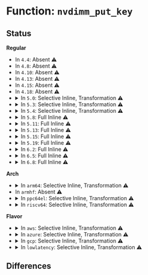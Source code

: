 # Function: <code>nvdimm_put_key</code>

## Status
<b>Regular</b>
<ul>
<li>
In <code>4.4</code>: Absent ⚠️
</li>
<li>
In <code>4.8</code>: Absent ⚠️
</li>
<li>
In <code>4.10</code>: Absent ⚠️
</li>
<li>
In <code>4.13</code>: Absent ⚠️
</li>
<li>
In <code>4.15</code>: Absent ⚠️
</li>
<li>
In <code>4.18</code>: Absent ⚠️
</li>
<li>
<details>
<summary>In <code>5.0</code>: Selective Inline, Transformation ⚠️</summary>

**Collision:** Unique Static

**Inline:** Selective

**Transformation:** True

**Instances:**

```
In drivers/nvdimm/security.c (ffffffff81704788)
Location: drivers/nvdimm/security.c:34
Inline: True
Inline callers:
  - drivers/nvdimm/security.c:nvdimm_security_overwrite
  - drivers/nvdimm/security.c:nvdimm_security_erase
  - drivers/nvdimm/security.c:nvdimm_security_update
  - drivers/nvdimm/security.c:nvdimm_security_update
  - drivers/nvdimm/security.c:nvdimm_security_update
  - drivers/nvdimm/security.c:nvdimm_security_disable
  - drivers/nvdimm/security.c:nvdimm_security_unlock
  - drivers/nvdimm/security.c:nvdimm_security_unlock
Direct callers:
  - drivers/nvdimm/security.c:nvdimm_security_overwrite
  - drivers/nvdimm/security.c:nvdimm_security_erase
  - drivers/nvdimm/security.c:nvdimm_security_update
  - drivers/nvdimm/security.c:nvdimm_security_update
  - drivers/nvdimm/security.c:nvdimm_security_update
  - drivers/nvdimm/security.c:nvdimm_security_disable
  - drivers/nvdimm/security.c:nvdimm_security_unlock
  - drivers/nvdimm/security.c:nvdimm_security_unlock
```
**Symbols:**

```
ffffffff81703e30-ffffffff81703e51: nvdimm_put_key.part.2 (STB_LOCAL)
```
</details>
</li>
<li>
<details>
<summary>In <code>5.3</code>: Selective Inline, Transformation ⚠️</summary>

**Collision:** Unique Static

**Inline:** Selective

**Transformation:** True

**Instances:**

```
In drivers/nvdimm/security.c (ffffffff8173e57a)
Location: drivers/nvdimm/security.c:36
Inline: True
Inline callers:
  - drivers/nvdimm/security.c:nvdimm_security_overwrite
  - drivers/nvdimm/security.c:nvdimm_security_erase
  - drivers/nvdimm/security.c:nvdimm_security_update
  - drivers/nvdimm/security.c:nvdimm_security_update
  - drivers/nvdimm/security.c:nvdimm_security_update
  - drivers/nvdimm/security.c:nvdimm_security_disable
  - drivers/nvdimm/security.c:nvdimm_security_unlock
  - drivers/nvdimm/security.c:nvdimm_security_unlock
  - drivers/nvdimm/security.c:nvdimm_security_unlock
Direct callers:
  - drivers/nvdimm/security.c:nvdimm_security_overwrite
  - drivers/nvdimm/security.c:nvdimm_security_erase
  - drivers/nvdimm/security.c:nvdimm_security_update
  - drivers/nvdimm/security.c:nvdimm_security_update
  - drivers/nvdimm/security.c:nvdimm_security_update
  - drivers/nvdimm/security.c:nvdimm_security_disable
  - drivers/nvdimm/security.c:nvdimm_security_unlock
  - drivers/nvdimm/security.c:nvdimm_security_unlock
  - drivers/nvdimm/security.c:nvdimm_security_unlock
```
**Symbols:**

```
ffffffff8173dab0-ffffffff8173dad3: nvdimm_put_key.part.0 (STB_LOCAL)
```
</details>
</li>
<li>
<details>
<summary>In <code>5.4</code>: Selective Inline, Transformation ⚠️</summary>

**Collision:** Unique Static

**Inline:** Selective

**Transformation:** True

**Instances:**

```
In drivers/nvdimm/security.c (ffffffff81762209)
Location: drivers/nvdimm/security.c:36
Inline: True
Inline callers:
  - drivers/nvdimm/security.c:nvdimm_security_store
  - drivers/nvdimm/security.c:nvdimm_security_store
  - drivers/nvdimm/security.c:nvdimm_security_store
  - drivers/nvdimm/security.c:nvdimm_security_store
  - drivers/nvdimm/security.c:nvdimm_security_store
  - drivers/nvdimm/security.c:nvdimm_security_store
  - drivers/nvdimm/security.c:nvdimm_security_unlock
  - drivers/nvdimm/security.c:nvdimm_security_unlock
  - drivers/nvdimm/security.c:nvdimm_security_unlock
Direct callers:
  - drivers/nvdimm/security.c:nvdimm_security_store
  - drivers/nvdimm/security.c:nvdimm_security_store
  - drivers/nvdimm/security.c:nvdimm_security_store
  - drivers/nvdimm/security.c:nvdimm_security_store
  - drivers/nvdimm/security.c:nvdimm_security_store
  - drivers/nvdimm/security.c:nvdimm_security_store
  - drivers/nvdimm/security.c:nvdimm_security_unlock
  - drivers/nvdimm/security.c:nvdimm_security_unlock
  - drivers/nvdimm/security.c:nvdimm_security_unlock
```
**Symbols:**

```
ffffffff81761930-ffffffff81761953: nvdimm_put_key.part.0 (STB_LOCAL)
```
</details>
</li>
<li>
<details>
<summary>In <code>5.8</code>: Full Inline ⚠️</summary>

**Collision:** Unique Static

**Inline:** Full

**Transformation:** False

**Instances:**

```
In drivers/nvdimm/security.c (ffffffff8182174f)
Location: drivers/nvdimm/security.c:36
Inline: True
Inline callers:
  - drivers/nvdimm/security.c:security_overwrite
  - drivers/nvdimm/security.c:security_overwrite
  - drivers/nvdimm/security.c:security_erase
  - drivers/nvdimm/security.c:security_erase
  - drivers/nvdimm/security.c:security_update
  - drivers/nvdimm/security.c:security_update
  - drivers/nvdimm/security.c:security_update
  - drivers/nvdimm/security.c:security_update
  - drivers/nvdimm/security.c:security_update
  - drivers/nvdimm/security.c:security_update
  - drivers/nvdimm/security.c:security_disable
  - drivers/nvdimm/security.c:security_disable
  - drivers/nvdimm/security.c:__nvdimm_security_unlock
  - drivers/nvdimm/security.c:__nvdimm_security_unlock
  - drivers/nvdimm/security.c:nvdimm_key_revalidate
  - drivers/nvdimm/security.c:nvdimm_key_revalidate
  - drivers/nvdimm/security.c:nvdimm_key_revalidate
  - drivers/nvdimm/security.c:nvdimm_key_revalidate
```
</details>
</li>
<li>
<details>
<summary>In <code>5.11</code>: Full Inline ⚠️</summary>

**Collision:** Unique Static

**Inline:** Full

**Transformation:** False

**Instances:**

```
In drivers/nvdimm/security.c (ffffffff8183045f)
Location: drivers/nvdimm/security.c:36
Inline: True
Inline callers:
  - drivers/nvdimm/security.c:security_overwrite
  - drivers/nvdimm/security.c:security_overwrite
  - drivers/nvdimm/security.c:security_erase
  - drivers/nvdimm/security.c:security_erase
  - drivers/nvdimm/security.c:security_update
  - drivers/nvdimm/security.c:security_update
  - drivers/nvdimm/security.c:security_update
  - drivers/nvdimm/security.c:security_update
  - drivers/nvdimm/security.c:security_update
  - drivers/nvdimm/security.c:security_update
  - drivers/nvdimm/security.c:security_disable
  - drivers/nvdimm/security.c:security_disable
  - drivers/nvdimm/security.c:__nvdimm_security_unlock
  - drivers/nvdimm/security.c:__nvdimm_security_unlock
  - drivers/nvdimm/security.c:nvdimm_key_revalidate
  - drivers/nvdimm/security.c:nvdimm_key_revalidate
  - drivers/nvdimm/security.c:nvdimm_key_revalidate
  - drivers/nvdimm/security.c:nvdimm_key_revalidate
```
</details>
</li>
<li>
<details>
<summary>In <code>5.13</code>: Full Inline ⚠️</summary>

**Collision:** Unique Static

**Inline:** Full

**Transformation:** False

**Instances:**

```
In drivers/nvdimm/security.c (ffffffff8181458a)
Location: drivers/nvdimm/security.c:36
Inline: True
Inline callers:
  - drivers/nvdimm/security.c:nvdimm_security_store
  - drivers/nvdimm/security.c:nvdimm_security_store
  - drivers/nvdimm/security.c:security_overwrite
  - drivers/nvdimm/security.c:security_overwrite
  - drivers/nvdimm/security.c:security_erase
  - drivers/nvdimm/security.c:security_erase
  - drivers/nvdimm/security.c:security_update
  - drivers/nvdimm/security.c:security_update
  - drivers/nvdimm/security.c:security_update
  - drivers/nvdimm/security.c:security_update
  - drivers/nvdimm/security.c:security_update
  - drivers/nvdimm/security.c:security_update
  - drivers/nvdimm/security.c:__nvdimm_security_unlock
  - drivers/nvdimm/security.c:__nvdimm_security_unlock
  - drivers/nvdimm/security.c:__nvdimm_security_unlock
  - drivers/nvdimm/security.c:__nvdimm_security_unlock
  - drivers/nvdimm/security.c:__nvdimm_security_unlock
  - drivers/nvdimm/security.c:__nvdimm_security_unlock
```
</details>
</li>
<li>
<details>
<summary>In <code>5.15</code>: Full Inline ⚠️</summary>

**Collision:** Unique Static

**Inline:** Full

**Transformation:** False

**Instances:**

```
In drivers/nvdimm/security.c (ffffffff8189ecae)
Location: drivers/nvdimm/security.c:36
Inline: True
Inline callers:
  - drivers/nvdimm/security.c:nvdimm_security_store
  - drivers/nvdimm/security.c:nvdimm_security_store
  - drivers/nvdimm/security.c:security_overwrite
  - drivers/nvdimm/security.c:security_overwrite
  - drivers/nvdimm/security.c:security_erase
  - drivers/nvdimm/security.c:security_erase
  - drivers/nvdimm/security.c:security_update
  - drivers/nvdimm/security.c:security_update
  - drivers/nvdimm/security.c:security_update
  - drivers/nvdimm/security.c:security_update
  - drivers/nvdimm/security.c:security_update
  - drivers/nvdimm/security.c:security_update
  - drivers/nvdimm/security.c:__nvdimm_security_unlock
  - drivers/nvdimm/security.c:__nvdimm_security_unlock
  - drivers/nvdimm/security.c:__nvdimm_security_unlock
  - drivers/nvdimm/security.c:__nvdimm_security_unlock
  - drivers/nvdimm/security.c:__nvdimm_security_unlock
  - drivers/nvdimm/security.c:__nvdimm_security_unlock
```
</details>
</li>
<li>
<details>
<summary>In <code>5.19</code>: Full Inline ⚠️</summary>

**Collision:** Unique Static

**Inline:** Full

**Transformation:** False

**Instances:**

```
In drivers/nvdimm/security.c (ffffffff819e8839)
Location: drivers/nvdimm/security.c:36
Inline: True
Inline callers:
  - drivers/nvdimm/security.c:nvdimm_security_store
  - drivers/nvdimm/security.c:nvdimm_security_store
  - drivers/nvdimm/security.c:security_overwrite
  - drivers/nvdimm/security.c:security_overwrite
  - drivers/nvdimm/security.c:security_erase
  - drivers/nvdimm/security.c:security_erase
  - drivers/nvdimm/security.c:security_update
  - drivers/nvdimm/security.c:security_update
  - drivers/nvdimm/security.c:security_update
  - drivers/nvdimm/security.c:security_update
  - drivers/nvdimm/security.c:security_update
  - drivers/nvdimm/security.c:security_update
  - drivers/nvdimm/security.c:__nvdimm_security_unlock
  - drivers/nvdimm/security.c:__nvdimm_security_unlock
  - drivers/nvdimm/security.c:__nvdimm_security_unlock
  - drivers/nvdimm/security.c:__nvdimm_security_unlock
  - drivers/nvdimm/security.c:__nvdimm_security_unlock
  - drivers/nvdimm/security.c:__nvdimm_security_unlock
```
</details>
</li>
<li>
<details>
<summary>In <code>6.2</code>: Full Inline ⚠️</summary>

**Collision:** Unique Static

**Inline:** Full

**Transformation:** False

**Instances:**

```
In drivers/nvdimm/security.c (ffffffff81b63a68)
Location: drivers/nvdimm/security.c:36
Inline: True
Inline callers:
  - drivers/nvdimm/security.c:security_overwrite
  - drivers/nvdimm/security.c:security_overwrite
  - drivers/nvdimm/security.c:security_erase
  - drivers/nvdimm/security.c:security_erase
  - drivers/nvdimm/security.c:security_update
  - drivers/nvdimm/security.c:security_update
  - drivers/nvdimm/security.c:security_update
  - drivers/nvdimm/security.c:security_update
  - drivers/nvdimm/security.c:security_update
  - drivers/nvdimm/security.c:security_update
  - drivers/nvdimm/security.c:security_disable
  - drivers/nvdimm/security.c:security_disable
  - drivers/nvdimm/security.c:__nvdimm_security_unlock
  - drivers/nvdimm/security.c:__nvdimm_security_unlock
  - drivers/nvdimm/security.c:__nvdimm_security_unlock
  - drivers/nvdimm/security.c:__nvdimm_security_unlock
  - drivers/nvdimm/security.c:__nvdimm_security_unlock
  - drivers/nvdimm/security.c:__nvdimm_security_unlock
```
</details>
</li>
<li>
<details>
<summary>In <code>6.5</code>: Full Inline ⚠️</summary>

**Collision:** Unique Static

**Inline:** Full

**Transformation:** False

**Instances:**

```
In drivers/nvdimm/security.c (ffffffff81bb7058)
Location: drivers/nvdimm/security.c:36
Inline: True
Inline callers:
  - drivers/nvdimm/security.c:security_overwrite
  - drivers/nvdimm/security.c:security_overwrite
  - drivers/nvdimm/security.c:security_erase
  - drivers/nvdimm/security.c:security_erase
  - drivers/nvdimm/security.c:security_update
  - drivers/nvdimm/security.c:security_update
  - drivers/nvdimm/security.c:security_update
  - drivers/nvdimm/security.c:security_update
  - drivers/nvdimm/security.c:security_update
  - drivers/nvdimm/security.c:security_update
  - drivers/nvdimm/security.c:security_disable
  - drivers/nvdimm/security.c:security_disable
  - drivers/nvdimm/security.c:__nvdimm_security_unlock
  - drivers/nvdimm/security.c:__nvdimm_security_unlock
  - drivers/nvdimm/security.c:__nvdimm_security_unlock
  - drivers/nvdimm/security.c:__nvdimm_security_unlock
  - drivers/nvdimm/security.c:__nvdimm_security_unlock
  - drivers/nvdimm/security.c:__nvdimm_security_unlock
```
</details>
</li>
<li>
<details>
<summary>In <code>6.8</code>: Full Inline ⚠️</summary>

**Collision:** Unique Static

**Inline:** Full

**Transformation:** False

**Instances:**

```
In drivers/nvdimm/security.c (ffffffff81c0b6a8)
Location: drivers/nvdimm/security.c:36
Inline: True
Inline callers:
  - drivers/nvdimm/security.c:security_overwrite
  - drivers/nvdimm/security.c:security_overwrite
  - drivers/nvdimm/security.c:security_erase
  - drivers/nvdimm/security.c:security_erase
  - drivers/nvdimm/security.c:security_update
  - drivers/nvdimm/security.c:security_update
  - drivers/nvdimm/security.c:security_update
  - drivers/nvdimm/security.c:security_update
  - drivers/nvdimm/security.c:security_update
  - drivers/nvdimm/security.c:security_update
  - drivers/nvdimm/security.c:security_disable
  - drivers/nvdimm/security.c:security_disable
  - drivers/nvdimm/security.c:__nvdimm_security_unlock
  - drivers/nvdimm/security.c:__nvdimm_security_unlock
  - drivers/nvdimm/security.c:__nvdimm_security_unlock
  - drivers/nvdimm/security.c:__nvdimm_security_unlock
  - drivers/nvdimm/security.c:__nvdimm_security_unlock
  - drivers/nvdimm/security.c:__nvdimm_security_unlock
```
</details>
</li>
</ul>
<b>Arch</b>
<ul>
<li>
<details>
<summary>In <code>arm64</code>: Selective Inline, Transformation ⚠️</summary>

**Collision:** Unique Static

**Inline:** Selective

**Transformation:** True

**Instances:**

```
In drivers/nvdimm/security.c (ffff800010962334)
Location: drivers/nvdimm/security.c:36
Inline: True
Inline callers:
  - drivers/nvdimm/security.c:nvdimm_security_store
  - drivers/nvdimm/security.c:nvdimm_security_store
  - drivers/nvdimm/security.c:nvdimm_security_store
  - drivers/nvdimm/security.c:nvdimm_security_store
  - drivers/nvdimm/security.c:nvdimm_security_store
  - drivers/nvdimm/security.c:nvdimm_security_store
  - drivers/nvdimm/security.c:nvdimm_security_unlock
  - drivers/nvdimm/security.c:nvdimm_security_unlock
Direct callers:
  - drivers/nvdimm/security.c:nvdimm_security_store
  - drivers/nvdimm/security.c:nvdimm_security_store
  - drivers/nvdimm/security.c:nvdimm_security_store
  - drivers/nvdimm/security.c:nvdimm_security_store
  - drivers/nvdimm/security.c:nvdimm_security_store
  - drivers/nvdimm/security.c:nvdimm_security_store
  - drivers/nvdimm/security.c:nvdimm_security_unlock
  - drivers/nvdimm/security.c:nvdimm_security_unlock
```
**Symbols:**

```
ffff800010961878-ffff8000109618ac: nvdimm_put_key.part.0 (STB_LOCAL)
```
</details>
</li>
<li>
In <code>armhf</code>: Absent ⚠️
</li>
<li>
<details>
<summary>In <code>ppc64el</code>: Selective Inline, Transformation ⚠️</summary>

**Collision:** Unique Static

**Inline:** Selective

**Transformation:** True

**Instances:**

```
In drivers/nvdimm/security.c (c000000000a17ff8)
Location: drivers/nvdimm/security.c:36
Inline: True
Inline callers:
  - drivers/nvdimm/security.c:nvdimm_security_store
  - drivers/nvdimm/security.c:nvdimm_security_store
  - drivers/nvdimm/security.c:nvdimm_security_store
  - drivers/nvdimm/security.c:nvdimm_security_store
  - drivers/nvdimm/security.c:nvdimm_security_store
  - drivers/nvdimm/security.c:nvdimm_security_store
  - drivers/nvdimm/security.c:nvdimm_security_unlock
  - drivers/nvdimm/security.c:nvdimm_security_unlock
  - drivers/nvdimm/security.c:nvdimm_security_unlock
Direct callers:
  - drivers/nvdimm/security.c:nvdimm_security_store
  - drivers/nvdimm/security.c:nvdimm_security_store
  - drivers/nvdimm/security.c:nvdimm_security_store
  - drivers/nvdimm/security.c:nvdimm_security_store
  - drivers/nvdimm/security.c:nvdimm_security_store
  - drivers/nvdimm/security.c:nvdimm_security_store
  - drivers/nvdimm/security.c:nvdimm_security_unlock
  - drivers/nvdimm/security.c:nvdimm_security_unlock
  - drivers/nvdimm/security.c:nvdimm_security_unlock
```
**Symbols:**

```
c000000000a17420-c000000000a17470: nvdimm_put_key.part.0 (STB_LOCAL)
```
</details>
</li>
<li>
<details>
<summary>In <code>riscv64</code>: Selective Inline, Transformation ⚠️</summary>

**Collision:** Unique Static

**Inline:** Selective

**Transformation:** True

**Instances:**

```
In drivers/nvdimm/security.c (ffffffe0005cf872)
Location: drivers/nvdimm/security.c:36
Inline: True
Inline callers:
  - drivers/nvdimm/security.c:nvdimm_security_store
  - drivers/nvdimm/security.c:nvdimm_security_store
  - drivers/nvdimm/security.c:nvdimm_security_store
  - drivers/nvdimm/security.c:nvdimm_security_store
  - drivers/nvdimm/security.c:nvdimm_security_store
  - drivers/nvdimm/security.c:nvdimm_security_unlock
  - drivers/nvdimm/security.c:nvdimm_security_unlock
Direct callers:
  - drivers/nvdimm/security.c:nvdimm_security_store
  - drivers/nvdimm/security.c:nvdimm_security_store
  - drivers/nvdimm/security.c:nvdimm_security_store
  - drivers/nvdimm/security.c:nvdimm_security_store
  - drivers/nvdimm/security.c:nvdimm_security_store
  - drivers/nvdimm/security.c:nvdimm_security_unlock
  - drivers/nvdimm/security.c:nvdimm_security_unlock
```
**Symbols:**

```
ffffffe0005cf0e6-ffffffe0005cf11c: nvdimm_put_key.part.0 (STB_LOCAL)
```
</details>
</li>
</ul>
<b>Flavor</b>
<ul>
<li>
<details>
<summary>In <code>aws</code>: Selective Inline, Transformation ⚠️</summary>

**Collision:** Unique Static

**Inline:** Selective

**Transformation:** True

**Instances:**

```
In drivers/nvdimm/security.c (ffffffff817168f9)
Location: drivers/nvdimm/security.c:36
Inline: True
Inline callers:
  - drivers/nvdimm/security.c:nvdimm_security_store
  - drivers/nvdimm/security.c:nvdimm_security_store
  - drivers/nvdimm/security.c:nvdimm_security_store
  - drivers/nvdimm/security.c:nvdimm_security_store
  - drivers/nvdimm/security.c:nvdimm_security_store
  - drivers/nvdimm/security.c:nvdimm_security_store
  - drivers/nvdimm/security.c:nvdimm_security_unlock
  - drivers/nvdimm/security.c:nvdimm_security_unlock
  - drivers/nvdimm/security.c:nvdimm_security_unlock
Direct callers:
  - drivers/nvdimm/security.c:nvdimm_security_store
  - drivers/nvdimm/security.c:nvdimm_security_store
  - drivers/nvdimm/security.c:nvdimm_security_store
  - drivers/nvdimm/security.c:nvdimm_security_store
  - drivers/nvdimm/security.c:nvdimm_security_store
  - drivers/nvdimm/security.c:nvdimm_security_store
  - drivers/nvdimm/security.c:nvdimm_security_unlock
  - drivers/nvdimm/security.c:nvdimm_security_unlock
  - drivers/nvdimm/security.c:nvdimm_security_unlock
```
**Symbols:**

```
ffffffff81716020-ffffffff81716043: nvdimm_put_key.part.0 (STB_LOCAL)
```
</details>
</li>
<li>
<details>
<summary>In <code>azure</code>: Selective Inline, Transformation ⚠️</summary>

**Collision:** Unique Static

**Inline:** Selective

**Transformation:** True

**Instances:**

```
In drivers/nvdimm/security.c (ffffffff816ea379)
Location: drivers/nvdimm/security.c:36
Inline: True
Inline callers:
  - drivers/nvdimm/security.c:nvdimm_security_store
  - drivers/nvdimm/security.c:nvdimm_security_store
  - drivers/nvdimm/security.c:nvdimm_security_store
  - drivers/nvdimm/security.c:nvdimm_security_store
  - drivers/nvdimm/security.c:nvdimm_security_store
  - drivers/nvdimm/security.c:nvdimm_security_store
  - drivers/nvdimm/security.c:nvdimm_security_unlock
  - drivers/nvdimm/security.c:nvdimm_security_unlock
  - drivers/nvdimm/security.c:nvdimm_security_unlock
Direct callers:
  - drivers/nvdimm/security.c:nvdimm_security_store
  - drivers/nvdimm/security.c:nvdimm_security_store
  - drivers/nvdimm/security.c:nvdimm_security_store
  - drivers/nvdimm/security.c:nvdimm_security_store
  - drivers/nvdimm/security.c:nvdimm_security_store
  - drivers/nvdimm/security.c:nvdimm_security_store
  - drivers/nvdimm/security.c:nvdimm_security_unlock
  - drivers/nvdimm/security.c:nvdimm_security_unlock
  - drivers/nvdimm/security.c:nvdimm_security_unlock
```
**Symbols:**

```
ffffffff816e9aa0-ffffffff816e9ac3: nvdimm_put_key.part.0 (STB_LOCAL)
```
</details>
</li>
<li>
<details>
<summary>In <code>gcp</code>: Selective Inline, Transformation ⚠️</summary>

**Collision:** Unique Static

**Inline:** Selective

**Transformation:** True

**Instances:**

```
In drivers/nvdimm/security.c (ffffffff817556c9)
Location: drivers/nvdimm/security.c:36
Inline: True
Inline callers:
  - drivers/nvdimm/security.c:nvdimm_security_store
  - drivers/nvdimm/security.c:nvdimm_security_store
  - drivers/nvdimm/security.c:nvdimm_security_store
  - drivers/nvdimm/security.c:nvdimm_security_store
  - drivers/nvdimm/security.c:nvdimm_security_store
  - drivers/nvdimm/security.c:nvdimm_security_store
  - drivers/nvdimm/security.c:nvdimm_security_unlock
  - drivers/nvdimm/security.c:nvdimm_security_unlock
  - drivers/nvdimm/security.c:nvdimm_security_unlock
Direct callers:
  - drivers/nvdimm/security.c:nvdimm_security_store
  - drivers/nvdimm/security.c:nvdimm_security_store
  - drivers/nvdimm/security.c:nvdimm_security_store
  - drivers/nvdimm/security.c:nvdimm_security_store
  - drivers/nvdimm/security.c:nvdimm_security_store
  - drivers/nvdimm/security.c:nvdimm_security_store
  - drivers/nvdimm/security.c:nvdimm_security_unlock
  - drivers/nvdimm/security.c:nvdimm_security_unlock
  - drivers/nvdimm/security.c:nvdimm_security_unlock
```
**Symbols:**

```
ffffffff81754df0-ffffffff81754e13: nvdimm_put_key.part.0 (STB_LOCAL)
```
</details>
</li>
<li>
<details>
<summary>In <code>lowlatency</code>: Selective Inline, Transformation ⚠️</summary>

**Collision:** Unique Static

**Inline:** Selective

**Transformation:** True

**Instances:**

```
In drivers/nvdimm/security.c (ffffffff81770b39)
Location: drivers/nvdimm/security.c:36
Inline: True
Inline callers:
  - drivers/nvdimm/security.c:nvdimm_security_store
  - drivers/nvdimm/security.c:nvdimm_security_store
  - drivers/nvdimm/security.c:nvdimm_security_store
  - drivers/nvdimm/security.c:nvdimm_security_store
  - drivers/nvdimm/security.c:nvdimm_security_store
  - drivers/nvdimm/security.c:nvdimm_security_store
  - drivers/nvdimm/security.c:nvdimm_security_unlock
  - drivers/nvdimm/security.c:nvdimm_security_unlock
  - drivers/nvdimm/security.c:nvdimm_security_unlock
Direct callers:
  - drivers/nvdimm/security.c:nvdimm_security_store
  - drivers/nvdimm/security.c:nvdimm_security_store
  - drivers/nvdimm/security.c:nvdimm_security_store
  - drivers/nvdimm/security.c:nvdimm_security_store
  - drivers/nvdimm/security.c:nvdimm_security_store
  - drivers/nvdimm/security.c:nvdimm_security_store
  - drivers/nvdimm/security.c:nvdimm_security_unlock
  - drivers/nvdimm/security.c:nvdimm_security_unlock
  - drivers/nvdimm/security.c:nvdimm_security_unlock
```
**Symbols:**

```
ffffffff81770260-ffffffff81770283: nvdimm_put_key.part.0 (STB_LOCAL)
```
</details>
</li>
</ul>

## Differences

